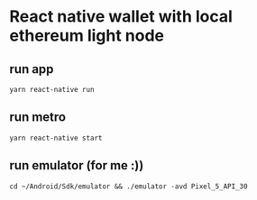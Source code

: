# React native wallet with local ethereum light node


## run app
    yarn react-native run


## run metro
    yarn react-native start


## run emulator (for me :))
    cd ~/Android/Sdk/emulator && ./emulator -avd Pixel_5_API_30